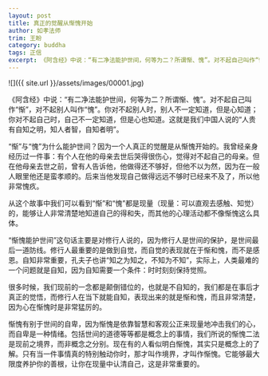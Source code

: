 ```yaml
---
layout: post
title: 真正的觉醒从惭愧开始
author: 如孝法师
trim: 王盼
category: buddha
tags: 正信
excerpt: 《阿含经》中说：“有二净法能护世间，何等为二？所谓惭、愧”。对不起自己叫作“惭”，对不起别人叫作“愧”。你对不起别人时，别人不一定知道，但是心知道；你对不起自己时，自己不一定知道，但是心也知道。这就是我们中国人说的“人贵有自知之明，知人者智，自知者明”。
---
```


![]({{ site.url }}/assets/images/00001.jpg)

《阿含经》中说：“有二净法能护世间，何等为二？所谓惭、愧”。对不起自己叫作“惭”，对不起别人叫作“愧”。你对不起别人时，别人不一定知道，但是心知道；你对不起自己时，自己不一定知道，但是心也知道。这就是我们中国人说的“人贵有自知之明，知人者智，自知者明”。

“惭”与“愧”为什么能护世间？因为一个人真正的觉醒是从惭愧开始的。我曾经亲身经历过一件事：有个人在他的母亲去世后哭得很伤心，觉得对不起自己的母亲。但在他母亲去世之前，曾有人告诉他，他做得还不够好，但他不以为然，因为在一般人眼里他还是蛮孝顺的。后来当他发现自己做得远远不够时已经来不及了，所以他非常愧疚。

从这个故事中我们可以看到“惭”和“愧”都是现量（现量：可以直观去感触、知觉）的，能够让人非常清楚地知道自己的得和失，而其他的心理活动都不像惭愧这么具体。

“惭愧能护世间”这句话主要是对修行人说的，因为修行人是世间的保护，是世间最后一道防线。修行人最重要的是做到自觉，而自觉的表现就在于惭和愧，而不是感恩。自知非常重要，孔夫子也讲“知之为知之，不知为不知”，实际上，人类最难的一个问题就是自知，因为自知需要一个条件：时时刻刻保持觉照。

很多时候，我们现前的一念都是颠倒错位的，也就是不自知的，我们都是在事后才真正的觉悟，而修行人在当下就能自知，表现出来的就是惭和愧，而且非常清楚，因为心在惭愧时是非常猛厉的。

惭愧有别于世间的自卑，因为惭愧是依靠智慧和客观公正来现量地冲击我们的心，而自卑是一种情绪。包括世间的道德等等都是概念上的事情，我们所说的惭愧二法是现前之境界，而非概念之分别。现在有的人看似明白惭愧，其实只是概念上的了解。只有当一件事情真的特别触动你时，那才叫作境界，才叫作惭愧。它能够最大限度养护你的善根，让你在现量中认清自己，这是非常重要的。
